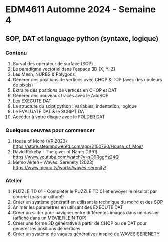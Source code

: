 # EDM4611 Automne 2024 - Semaine 4
## SOP, DAT et language python (syntaxe, logique)

### Contenu 
1. Survol des opérateur de surface (SOP)
2. Le paradigme vectoriel dans l'espace 3D (X, Y, Z)
3. Les Mesh, NURBS & Polygons 
4. Générer des positions de vertices avec CHOP & TOP (avec des couleurs de pixels)
5. Extraire des positions de vertices en CHOP et DAT
6. Générer des nouveaux tracés avec le AddSOP 
7. Les EXECUTE DAT 
8. La structure du scipt python : variables, indentation, logique 
9. Le EVALUATE DAT & le SCRIPT DAT
10. Accéder à votre disque avec le FOLDER DAT

### Quelques oeuvres pour commencer 
1. House of Moiré (VR 2023) https://store.steampowered.com/app/2100760/House_of_Moir/
2. David Rokeby - The giver of Name (1991) https://www.youtube.com/watch?v=sO9RggYz24Q
3. Memo Akten - Waves: Serenety (2023) https://www.memo.tv/works/waves-serenity/ 

### Atelier 
1. PUZZLE TD 01 - Compléter le PUZZLE TD 01 et envoyer le résultat par courriel (pas sur github!)
2. Créer un système génératif en utilisant la technique du moiré et des SOP 
3. Animer les paramètres en utilisant des EXECUTE DAT
4. Créer un slider pour naviguer entre différentes images dans un dossier (affiché dans un MOVIEFILEIN TOP) 
5. Créer une forme 3D générative à partir de CHOP ou de DAT pour générer les positions de vertices 
6. Créer un système de vagues génératives inspiré de WAVES:SERENETY 

